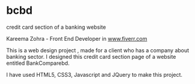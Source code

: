# bcbd
credit card section of a banking website

Kareema Zohra - Front End Developer in www.fiverr.com

This is a web design project , made for a client who has a company about banking sector. I designed this credit card section page of a website entitled BankComparebd.

I have used HTML5, CSS3, Javascript and JQuery to make this project.
